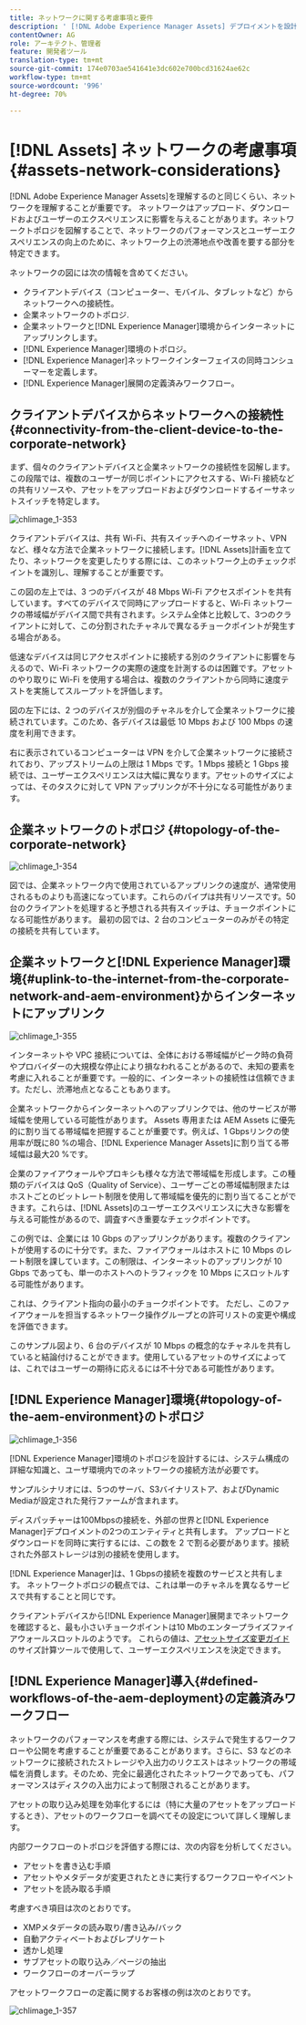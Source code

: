 ```yaml
---
title: ネットワークに関する考慮事項と要件
description: ' [!DNL Adobe Experience Manager Assets] デプロイメントを設計する際のネットワークに関する考慮事項を説明します。'
contentOwner: AG
role: アーキテクト、管理者
feature: 開発者ツール
translation-type: tm+mt
source-git-commit: 174e0703ae541641e3dc602e700bcd31624ae62c
workflow-type: tm+mt
source-wordcount: '996'
ht-degree: 70%

---
```



# [!DNL Assets] ネットワークの考慮事項  {#assets-network-considerations}

[!DNL Adobe Experience Manager Assets]を理解するのと同じくらい、ネットワークを理解することが重要です。 ネットワークはアップロード、ダウンロードおよびユーザーのエクスペリエンスに影響を与えることがあります。ネットワークトポロジを図解することで、ネットワークのパフォーマンスとユーザーエクスペリエンスの向上のために、ネットワーク上の渋滞地点や改善を要する部分を特定できます。

ネットワークの図には次の情報を含めてください。

* クライアントデバイス（コンピューター、モバイル、タブレットなど）からネットワークへの接続性。
* 企業ネットワークのトポロジ.
* 企業ネットワークと[!DNL Experience Manager]環境からインターネットにアップリンクします。
* [!DNL Experience Manager]環境のトポロジ。
* [!DNL Experience Manager]ネットワークインターフェイスの同時コンシューマーを定義します。
* [!DNL Experience Manager]展開の定義済みワークフロー。

## クライアントデバイスからネットワークへの接続性 {#connectivity-from-the-client-device-to-the-corporate-network}

まず、個々のクライアントデバイスと企業ネットワークの接続性を図解します。この段階では、複数のユーザーが同じポイントにアクセスする、Wi-Fi 接続などの共有リソースや、アセットをアップロードおよびダウンロードするイーサネットスイッチを特定します。

![chlimage_1-353](assets/chlimage_1-353.png)

クライアントデバイスは、共有 Wi-Fi、共有スイッチへのイーサネット、VPN など、様々な方法で企業ネットワークに接続します。[!DNL Assets]計画を立てたり、ネットワークを変更したりする際には、このネットワーク上のチェックポイントを識別し、理解することが重要です。

この図の左上では、3 つのデバイスが 48 Mbps Wi-Fi アクセスポイントを共有しています。すべてのデバイスで同時にアップロードすると、Wi-Fi ネットワークの帯域幅がデバイス間で共有されます。システム全体と比較して、3つのクライアントに対して、この分割されたチャネルで異なるチョークポイントが発生する場合がある。

低速なデバイスは同じアクセスポイントに接続する別のクライアントに影響を与えるので、Wi-Fi ネットワークの実際の速度を計測するのは困難です。アセットのやり取りに Wi-Fi を使用する場合は、複数のクライアントから同時に速度テストを実施してスループットを評価します。

図の左下には、2 つのデバイスが別個のチャネルを介して企業ネットワークに接続されています。このため、各デバイスは最低 10 Mbps および 100 Mbps の速度を利用できます。

右に表示されているコンピューターは VPN を介して企業ネットワークに接続されており、アップストリームの上限は 1 Mbps です。1 Mbps 接続と 1 Gbps 接続では、ユーザーエクスペリエンスは大幅に異なります。アセットのサイズによっては、そのタスクに対して VPN アップリンクが不十分になる可能性があります。

## 企業ネットワークのトポロジ  {#topology-of-the-corporate-network}

![chlimage_1-354](assets/chlimage_1-354.png)

図では、企業ネットワーク内で使用されているアップリンクの速度が、通常使用されるものよりも高速になっています。これらのパイプは共有リソースです。50台のクライアントを処理すると予想される共有スイッチは、チョークポイントになる可能性があります。 最初の図では、2 台のコンピューターのみがその特定の接続を共有しています。

## 企業ネットワークと[!DNL Experience Manager]環境{#uplink-to-the-internet-from-the-corporate-network-and-aem-environment}からインターネットにアップリンク

![chlimage_1-355](assets/chlimage_1-355.png)

インターネットや VPC 接続については、全体における帯域幅がピーク時の負荷やプロバイダーの大規模な停止により損なわれることがあるので、未知の要素を考慮に入れることが重要です。一般的に、インターネットの接続性は信頼できます。ただし、渋滞地点となることもあります。

企業ネットワークからインターネットへのアップリンクでは、他のサービスが帯域幅を使用している可能性があります。 Assets 専用または AEM Assets に優先的に割り当てる帯域幅を把握することが重要です。例えば、1 Gbpsリンクの使用率が既に80 %の場合、[!DNL Experience Manager Assets]に割り当てる帯域幅は最大20 %です。

企業のファイアウォールやプロキシも様々な方法で帯域幅を形成します。この種類のデバイスは QoS（Quality of Service）、ユーザーごとの帯域幅制限またはホストごとのビットレート制限を使用して帯域幅を優先的に割り当てることができます。これらは、[!DNL Assets]のユーザーエクスペリエンスに大きな影響を与える可能性があるので、調査すべき重要なチェックポイントです。

この例では、企業には 10 Gbps のアップリンクがあります。複数のクライアントが使用するのに十分です。また、ファイアウォールはホストに 10 Mbps のレート制限を課しています。この制限は、インターネットのアップリンクが 10 Gbps であっても、単一のホストへのトラフィックを 10 Mbps にスロットルする可能性があります。

これは、クライアント指向の最小のチョークポイントです。 ただし、このファイアウォールを担当するネットワーク操作グループとの許可リストの変更や構成を評価できます。

このサンプル図より、6 台のデバイスが 10 Mbps の概念的なチャネルを共有していると結論付けることができます。使用しているアセットのサイズによっては、これではユーザーの期待に応えるには不十分である可能性があります。

## [!DNL Experience Manager]環境{#topology-of-the-aem-environment}のトポロジ

![chlimage_1-356](assets/chlimage_1-356.png)

[!DNL Experience Manager]環境のトポロジを設計するには、システム構成の詳細な知識と、ユーザ環境内でのネットワークの接続方法が必要です。

サンプルシナリオには、5つのサーバ、S3バイナリストア、およびDynamic Mediaが設定された発行ファームが含まれます。

ディスパッチャーは100Mbpsの接続を、外部の世界と[!DNL Experience Manager]デプロイメントの2つのエンティティと共有します。 アップロードとダウンロードを同時に実行するには、この数を 2 で割る必要があります。接続された外部ストレージは別の接続を使用します。

[!DNL Experience Manager]は、1 Gbpsの接続を複数のサービスと共有します。 ネットワークトポロジの観点では、これは単一のチャネルを異なるサービスで共有することと同じです。

クライアントデバイスから[!DNL Experience Manager]展開までネットワークを確認すると、最も小さいチョークポイントは10 Mbのエンタープライズファイアウォールスロットルのようです。 これらの値は、[アセットサイズ変更ガイド](assets-sizing-guide.md)のサイズ計算ツールで使用して、ユーザーエクスペリエンスを決定できます。

## [!DNL Experience Manager]導入{#defined-workflows-of-the-aem-deployment}の定義済みワークフロー

ネットワークのパフォーマンスを考慮する際には、システムで発生するワークフローや公開を考慮することが重要であることがあります。さらに、S3 などのネットワークに接続されたストレージや入出力のリクエストはネットワークの帯域幅を消費します。そのため、完全に最適化されたネットワークであっても、パフォーマンスはディスクの入出力によって制限されることがあります。

アセットの取り込み処理を効率化するには（特に大量のアセットをアップロードするとき）、アセットのワークフローを調べてその設定について詳しく理解します。

内部ワークフローのトポロジを評価する際には、次の内容を分析してください。

* アセットを書き込む手順
* アセットやメタデータが変更されたときに実行するワークフローやイベント
* アセットを読み取る手順

考慮すべき項目は次のとおりです。

* XMPメタデータの読み取り/書き込み/バック
* 自動アクティベートおよびレプリケート
* 透かし処理
* サブアセットの取り込み／ページの抽出
* ワークフローのオーバーラップ

アセットワークフローの定義に関するお客様の例は次のとおりです。

![chlimage_1-357](assets/chlimage_1-357.png)
